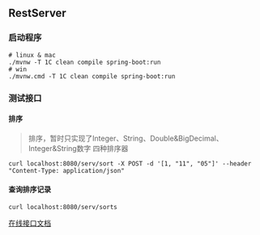 ## RestServer

### 启动程序
```shell
# linux & mac
./mvnw -T 1C clean compile spring-boot:run
# win
./mvnw.cmd -T 1C clean compile spring-boot:run
```

### 测试接口
#### 排序
>排序，暂时只实现了Integer、String、Double&BigDecimal、Integer&String数字 四种排序器

```shell
curl localhost:8080/serv/sort -X POST -d '[1, "11", "05"]' --header "Content-Type: application/json"
```
#### 查询排序记录
```shell
curl localhost:8080/serv/sorts
```


[在线接口文档](https://console-docs.apipost.cn/preview/cf51f85b88f7d0fd/b400d4cf6c4955b8)